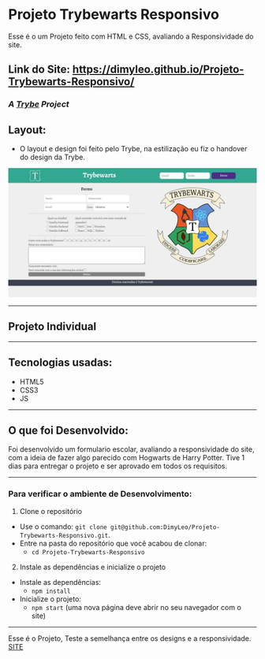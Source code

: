 # Projeto Trybewarts Responsivo
Esse é o um Projeto feito com HTML e CSS, avaliando a Responsividade do site.

## Link do Site: https://dimyleo.github.io/Projeto-Trybewarts-Responsivo/

### _A [Trybe](https://www.betrybe.com/) Project_

## Layout:
  
  - O layout e design foi feito pelo Trybe, na estilização eu fiz o handover do design da Trybe.

  <img src='/TrybeWarts.jpg' alt='meu-projeto' />
  
---
## Projeto Individual
---
## Tecnologias usadas:

  - HTML5
  - CSS3
  - JS

---
## O que foi Desenvolvido:

Foi desenvolvido um formulario escolar, avaliando a responsividade do site, com a ideia de fazer algo parecido com Hogwarts de Harry Potter.
Tive 1 dias para entregar o projeto e ser aprovado em todos os requisitos.

---
### Para verificar o ambiente de Desenvolvimento:

1. Clone o repositório

- Use o comando: `git clone git@github.com:DimyLeo/Projeto-Trybewarts-Responsivo.git`.
- Entre na pasta do repositório que você acabou de clonar:
  - `cd Projeto-Trybewarts-Responsivo`

2. Instale as dependências e inicialize o projeto

- Instale as dependências:
  - `npm install`
- Inicialize o projeto:
  - `npm start` (uma nova página deve abrir no seu navegador com o site)
---

Esse é o Projeto, Teste a semelhança entre os designs e a responsividade. <a href='https://dimyleo.github.io/Projeto-Trybewarts-Responsivo/'>SITE</a>

